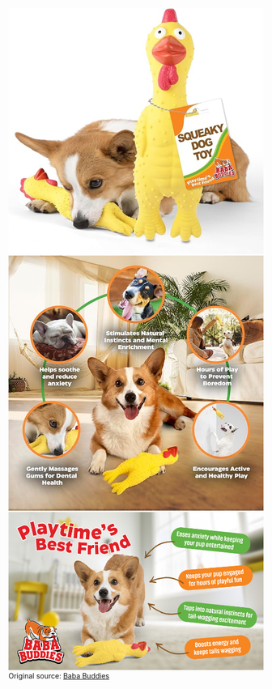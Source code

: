 ![Baba Buddies](https://raw.githubusercontent.com/nikole-flowers/leo-work/main/BabaBuddies/BBB.jpg "Baba Buddies")
![Baba Buddies](https://raw.githubusercontent.com/nikole-flowers/leo-work/main/BabaBuddies/BBB2.jpg "Baba Buddies")
![Baba Buddies](https://raw.githubusercontent.com/nikole-flowers/leo-work/main/BabaBuddies/BBB3.jpg "Baba Buddies")
</br>
Original source: [Baba Buddies](https://a.co/d/g2dguCu)